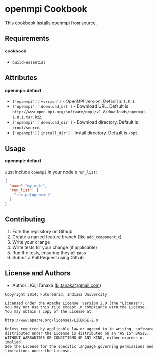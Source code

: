 openmpi Cookbook
================
This cookbook installs openmpi from source.

Requirements
------------

#### cookbook

- `build-essential`

Attributes
----------

#### openmpi::default
- `['openmpi']['version']` - OpenMPI version. Default is `1.8.1`.
- `['openmpi']['download_url']` - Download URL. Default is `http://www.open-mpi.org/software/ompi/v1.8/downloads/openmpi-1.8.1.tar.bz2`.
- `['openmpi']['download_dir']` - Download directory. Default is `/root/source`.
- `['openmpi']['install_dir']` - Install directory. Default is `/opt`.

Usage
-----
#### openmpi::default

Just include `openmpi` in your node's `run_list`:

```json
{
  "name":"my_node",
  "run_list": [
    "recipe[openmpi]"
  ]
}
```

Contributing
------------

1. Fork the repository on Github
2. Create a named feature branch (like `add_component_x`)
3. Write your change
4. Write tests for your change (if applicable)
5. Run the tests, ensuring they all pass
6. Submit a Pull Request using Github

License and Authors
-------------------
- Author:: Koji Tanaka (<kj.tanaka@gmail.com>)

```text
Copyright 2014, FutureGrid, Indiana Univercity

Licensed under the Apache License, Version 2.0 (the "License");
you may not use this file except in compliance with the License.
You may obtain a copy of the License at

http://www.apache.org/licenses/LICENSE-2.0

Unless required by applicable law or agreed to in writing, software
distributed under the License is distributed on an "AS IS" BASIS,
WITHOUT WARRANTIES OR CONDITIONS OF ANY KIND, either express or implied.
See the License for the specific language governing permissions and
limitations under the License.
```
